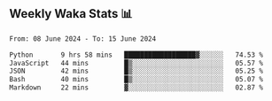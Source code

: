 ## Weekly Waka Stats 📊
<!--START_SECTION:waka-->

```txt
From: 08 June 2024 - To: 15 June 2024

Python       9 hrs 58 mins   ██████████████████▓░░░░░░   74.53 %
JavaScript   44 mins         █▒░░░░░░░░░░░░░░░░░░░░░░░   05.57 %
JSON         42 mins         █▒░░░░░░░░░░░░░░░░░░░░░░░   05.25 %
Bash         40 mins         █▒░░░░░░░░░░░░░░░░░░░░░░░   05.07 %
Markdown     22 mins         ▓░░░░░░░░░░░░░░░░░░░░░░░░   02.87 %
```

<!--END_SECTION:waka-->

<!--

Here are some ideas to get you started:

- 🔭 I’m currently working on (way to add branches committed on)
- 🌱 I’m currently learning Web Frameworks and Machine Learning! (Lisp, JS (react & angular), Python, and __)
- 💬 Ask me about ...
- 📫 How to reach me: 
- 😄 Pronouns: He/Him/His
- ⚡ Fun fact: ...

that-recsys-lab
-->
